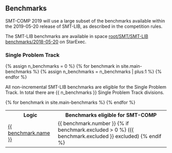 ## Benchmarks
SMT-COMP 2019 will use a large subset of the benchmarks available within
the 2019-05-20 release of SMT-LIB, as described in the competition
rules.

The SMT-LIB benchmarks are available in space [root/SMT/SMT-LIB benchmarks/2018-05-20](https://www.starexec.org/starexec/secure/explore/spaces.jsp?id=294532) on StarExec.

### Single Problem Track

{% assign n_benchmarks = 0 %}
{% for benchmark in site.main-benchmarks %}
  {% assign n_benchmarks = n_benchmarks | plus:1 %}
{% endfor %}

All non-incremental SMT-LIB benchmarks are eligible for the Single
Problem Track.  In total there are {{ n_benchmarks }} Single Problem
Track divisions.

<table>
    <tr>
        <th>Logic</th>
        <th>Benchmarks eligible for SMT-COMP</th>
    </tr>
    {% for benchmark in site.main-benchmarks %}
    <tr>
        <td><a href="{{ benchmark.url }}">{{ benchmark.name }}</a></td>
        <td>{{ benchmark.number }} {% if benchmark.excluded > 0 %}
({{ benchmark.excluded }} excluded) {% endif %}</td>
    </tr>
    {% endfor %}
</table>

